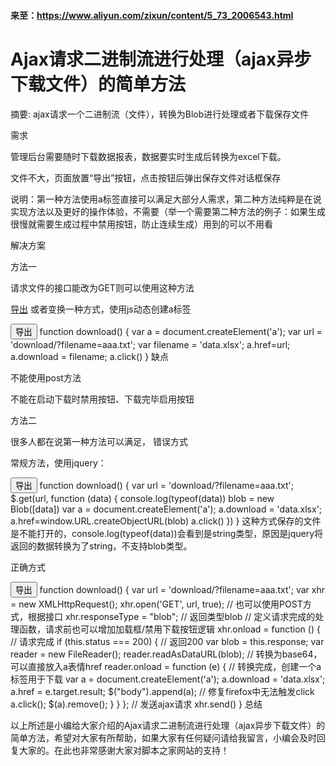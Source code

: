 
#### 来至：https://www.aliyun.com/zixun/content/5_73_2006543.html

# Ajax请求二进制流进行处理（ajax异步下载文件）的简单方法

摘要: ajax请求一个二进制流（文件），转换为Blob进行处理或者下载保存文件

需求

管理后台需要随时下载数据报表，数据要实时生成后转换为excel下载。

文件不大，页面放置“导出”按钮，点击按钮后弹出保存文件对话框保存

说明：第一种方法使用a标签直接可以满足大部分人需求，第二种方法纯粹是在说实现方法以及更好的操作体验，不需要（举一个需要第二种方法的例子：如果生成很慢就需要生成过程中禁用按钮，防止连续生成）用到的可以不用看

解决方案

方法一

请求文件的接口能改为GET则可以使用这种方法

<a class="btn btn-primary btn-xs" download="data.xlsx" href="download/?filename=aaa.txt" rel="external nofollow" ><i class="fa fa-share-square-o fa-lg"></i> 导出</a>
或者变换一种方式，使用js动态创建a标签

<button type="button" onclick="download()">导出</button> function download() { var a = document.createElement('a'); var url = 'download/?filename=aaa.txt'; var filename = 'data.xlsx'; a.href=url; a.download = filename; a.click() }
缺点

不能使用post方法

不能在启动下载时禁用按钮、下载完毕启用按钮

方法二

很多人都在说第一种方法可以满足， 错误方式

常规方法，使用jquery：

<button type="button" onclick="download()">导出</button> function download() { var url = 'download/?filename=aaa.txt'; $.get(url, function (data) { console.log(typeof(data)) blob = new Blob([data]) var a = document.createElement('a'); a.download = 'data.xlsx'; a.href=window.URL.createObjectURL(blob) a.click() }) }
这种方式保存的文件是不能打开的，console.log(typeof(data))会看到是string类型，原因是jquery将返回的数据转换为了string，不支持blob类型。

正确方式

<button type="button" onclick="download()">导出</button> function download() { var url = 'download/?filename=aaa.txt'; var xhr = new XMLHttpRequest(); xhr.open('GET', url, true); // 也可以使用POST方式，根据接口 xhr.responseType = "blob"; // 返回类型blob // 定义请求完成的处理函数，请求前也可以增加加载框/禁用下载按钮逻辑 xhr.onload = function () { // 请求完成 if (this.status === 200) { // 返回200 var blob = this.response; var reader = new FileReader(); reader.readAsDataURL(blob); // 转换为base64，可以直接放入a表情href reader.onload = function (e) { // 转换完成，创建一个a标签用于下载 var a = document.createElement('a'); a.download = 'data.xlsx'; a.href = e.target.result; $("body").append(a); // 修复firefox中无法触发click a.click(); $(a).remove(); } } }; // 发送ajax请求 xhr.send() }
总结

以上所述是小编给大家介绍的Ajax请求二进制流进行处理（ajax异步下载文件）的简单方法，希望对大家有所帮助，如果大家有任何疑问请给我留言，小编会及时回复大家的。在此也非常感谢大家对脚本之家网站的支持！

